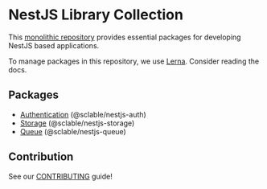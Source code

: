 # NestJS Library Collection
This [monolithic repository][monolithic_repository] provides essential packages for developing NestJS based applications.

To manage packages in this repository, we use [Lerna][lerna.js]. Consider reading the docs.

## Packages
* [Authentication](./packages/auth/README.md) (@sclable/nestjs-auth)
* [Storage](./packages/storage/README.md) (@sclable/nestjs-storage)
* [Queue](./packages/queue/README.md) (@sclable/nestjs-queue)

## Contribution

See our [CONTRIBUTING](CONTRIBUTING.md) guide!

[monolithic_repository]: https://en.wikipedia.org/wiki/Codebase#Distinct_and_monolithic_codebases
[lerna.js]: https://lernajs.io
